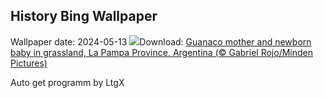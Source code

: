 ## History Bing Wallpaper
Wallpaper date: 2024-05-13
![](https://www.bing.com/th?id=OHR.GuanacoMother_EN-US1023542218_UHD.jpg&w=1000)Download: [Guanaco mother and newborn baby in grassland, La Pampa Province, Argentina (© Gabriel Rojo/Minden Pictures)](https://www.bing.com/th?id=OHR.GuanacoMother_EN-US1023542218_UHD.jpg)

Auto get programm by LtgX
